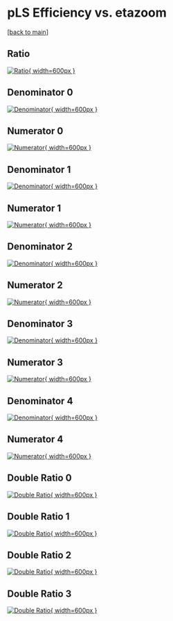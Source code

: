 # pLS Efficiency vs. etazoom

[[back to main](./)]



## Ratio

[![Ratio](../mtv/var/pLS_loweta_0_1_eff_etazoom.png){ width=600px }](../mtv/var/pLS_loweta_0_1_eff_etazoom.pdf)

## Denominator 0

[![Denominator](../mtv/den/pLS_loweta_0_1_eff_etazoom_den0.png){ width=600px }](../mtv/den/pLS_loweta_0_1_eff_etazoom_den0.pdf)

## Numerator 0

[![Numerator](../mtv/num/pLS_loweta_0_1_eff_etazoom_num0.png){ width=600px }](../mtv/num/pLS_loweta_0_1_eff_etazoom_num0.pdf)

## Denominator 1

[![Denominator](../mtv/den/pLS_loweta_0_1_eff_etazoom_den1.png){ width=600px }](../mtv/den/pLS_loweta_0_1_eff_etazoom_den1.pdf)

## Numerator 1

[![Numerator](../mtv/num/pLS_loweta_0_1_eff_etazoom_num1.png){ width=600px }](../mtv/num/pLS_loweta_0_1_eff_etazoom_num1.pdf)

## Denominator 2

[![Denominator](../mtv/den/pLS_loweta_0_1_eff_etazoom_den2.png){ width=600px }](../mtv/den/pLS_loweta_0_1_eff_etazoom_den2.pdf)

## Numerator 2

[![Numerator](../mtv/num/pLS_loweta_0_1_eff_etazoom_num2.png){ width=600px }](../mtv/num/pLS_loweta_0_1_eff_etazoom_num2.pdf)

## Denominator 3

[![Denominator](../mtv/den/pLS_loweta_0_1_eff_etazoom_den3.png){ width=600px }](../mtv/den/pLS_loweta_0_1_eff_etazoom_den3.pdf)

## Numerator 3

[![Numerator](../mtv/num/pLS_loweta_0_1_eff_etazoom_num3.png){ width=600px }](../mtv/num/pLS_loweta_0_1_eff_etazoom_num3.pdf)

## Denominator 4

[![Denominator](../mtv/den/pLS_loweta_0_1_eff_etazoom_den4.png){ width=600px }](../mtv/den/pLS_loweta_0_1_eff_etazoom_den4.pdf)

## Numerator 4

[![Numerator](../mtv/num/pLS_loweta_0_1_eff_etazoom_num4.png){ width=600px }](../mtv/num/pLS_loweta_0_1_eff_etazoom_num4.pdf)

## Double Ratio 0

[![Double Ratio](../mtv/ratio/pLS_loweta_0_1_eff_etazoom_ratio0.png){ width=600px }](../mtv/ratio/pLS_loweta_0_1_eff_etazoom_ratio0.pdf)

## Double Ratio 1

[![Double Ratio](../mtv/ratio/pLS_loweta_0_1_eff_etazoom_ratio1.png){ width=600px }](../mtv/ratio/pLS_loweta_0_1_eff_etazoom_ratio1.pdf)

## Double Ratio 2

[![Double Ratio](../mtv/ratio/pLS_loweta_0_1_eff_etazoom_ratio2.png){ width=600px }](../mtv/ratio/pLS_loweta_0_1_eff_etazoom_ratio2.pdf)

## Double Ratio 3

[![Double Ratio](../mtv/ratio/pLS_loweta_0_1_eff_etazoom_ratio3.png){ width=600px }](../mtv/ratio/pLS_loweta_0_1_eff_etazoom_ratio3.pdf)

